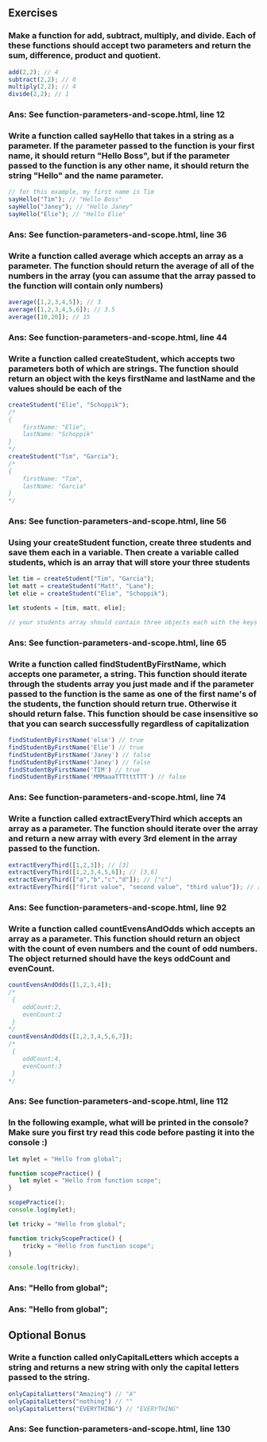 ## Exercises
### Make a function for add, subtract, multiply, and divide. Each of these functions should accept two parameters and return the sum, difference, product and quotient.

```javascript
add(2,2); // 4
subtract(2,2); // 0
multiply(2,2); // 4
divide(2,2); // 1
```
### Ans: See function-parameters-and-scope.html, line 12

### Write a function called sayHello that takes in a string as a parameter. If the parameter passed to the function is your first name, it should return "Hello Boss", but if the parameter passed to the function is any other name, it should return the string "Hello" and the name parameter.

```javascript
// for this example, my first name is Tim
sayHello("Tim"); // "Hello Boss"
sayHello("Janey"); // "Hello Janey"
sayHello("Elie"); // "Hello Elie"

```
### Ans: See function-parameters-and-scope.html, line 36

### Write a function called average which accepts an array as a parameter. The function should return the average of all of the numbers in the array (you can assume that the array passed to the function will contain only numbers)

```javascript
average([1,2,3,4,5]); // 3
average([1,2,3,4,5,6]); // 3.5
average([10,20]); // 15
```
### Ans: See function-parameters-and-scope.html, line 44

### Write a function called createStudent, which accepts two parameters both of which are strings. The function should return an object with the keys firstName and lastName and the values should be each of the

```javascript
createStudent("Elie", "Schoppik");
/*
{
    firstName: "Elie",
    lastName: "Schoppik"
}
*/
createStudent("Tim", "Garcia");
/*
{
    firstName: "Tim",
    lastName: "Garcia"
}
*/
```
### Ans: See function-parameters-and-scope.html, line 56

### Using your createStudent function, create three students and save them each in a variable. Then create a variable called students, which is an array that will store your three students

```javascript
let tim = createStudent("Tim", "Garcia");
let matt = createStudent("Matt", "Lane");
let elie = createStudent("Elie", "Schoppik");

let students = [tim, matt, elie];

// your students array should contain three objects each with the keys of firstName and lastName. If they do not - make sure you correctly implement the createStudent function from above!
```
### Ans: See function-parameters-and-scope.html, line 65

### Write a function called findStudentByFirstName, which accepts one parameter, a string. This function should iterate through the students array you just made and if the parameter passed to the function is the same as one of the first name's of the students, the function should return true. Otherwise it should return false. This function should be case insensitive so that you can search successfully regardless of capitalization

```javascript
findStudentByFirstName('elie') // true
findStudentByFirstName('Elie') // true
findStudentByFirstName('Janey') // false
findStudentByFirstName('Janey') // false
findStudentByFirstName('TIM') // true
findStudentByFirstName('MMMaaaTTTtttTTT') // false
```
### Ans: See function-parameters-and-scope.html, line 74

### Write a function called extractEveryThird which accepts an array as a parameter. The function should iterate over the array and return a new array with every 3rd element in the array passed to the function.

```javascript
extractEveryThird([1,2,3]); // [3]
extractEveryThird([1,2,3,4,5,6]); // [3,6]
extractEveryThird(["a","b","c","d"]); // ["c"]
extractEveryThird(["first value", "second value", "third value"]); // ["third value"]
```

### Ans: See function-parameters-and-scope.html, line 92

### Write a function called countEvensAndOdds which accepts an array as a parameter. This function should return an object with the count of even numbers and the count of odd numbers. The object returned should have the keys oddCount and evenCount.

```javascript
countEvensAndOdds([1,2,3,4]);
/*
 {
    oddCount:2,
    evenCount:2
 }
*/
countEvensAndOdds([1,2,3,4,5,6,7]);
/*
 {
    oddCount:4,
    evenCount:3
 }
*/
```
### Ans: See function-parameters-and-scope.html, line 112

### In the following example, what will be printed in the console? Make sure you first try read this code before pasting it into the console :)

```javascript
let mylet = "Hello from global";

function scopePractice() {
   let mylet = "Hello from function scope";
}

scopePractice();
console.log(mylet);

let tricky = "Hello from global";

function trickyScopePractice() {
    tricky = "Hello from function scope";
}

console.log(tricky);
```

### Ans: "Hello from global";
### Ans: "Hello from global";

## Optional Bonus

### Write a function called onlyCapitalLetters which accepts a string and returns a new string with only the capital letters passed to the string.

```javascript
onlyCapitalLetters("Amazing") // "A"
onlyCapitalLetters("nothing") // ""
onlyCapitalLetters("EVERYTHING") // "EVERYTHING"
```
### Ans: See function-parameters-and-scope.html, line 130